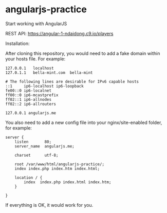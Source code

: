 # angularjs-practice
Start working with AngularJS

REST API: https://angular-1-ndaidong.c9.io/players


Installation:

After cloning this repository, you would need to add a fake domain within your hosts file. For example:

```
127.0.0.1   localhost
127.0.1.1   bella-mint.com  bella-mint

# The following lines are desirable for IPv6 capable hosts
::1     ip6-localhost ip6-loopback
fe00::0 ip6-localnet
ff00::0 ip6-mcastprefix
ff02::1 ip6-allnodes
ff02::2 ip6-allrouters

127.0.0.1 angularjs.me
```


You also need to add a new config file into your nginx/site-enabled folder, for example:

```
server {
    listen       80;
    server_name  angularjs.me;

    charset      utf-8;

    root /var/www/html/angularjs-practice/;
    index index.php index.htm index.html;

    location / {
        index  index.php index.html index.htm;
    }

}
```

If everything is OK, it would work for you.
